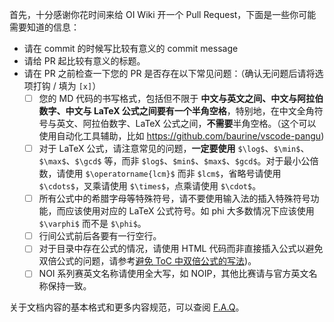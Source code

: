 首先，十分感谢你花时间来给 OI Wiki 开一个 Pull Request，下面是一些你可能需要知道的信息：

- 请在 commit 的时候写比较有意义的 commit message
- 请给 PR 起比较有意义的标题。
- 请在 PR 之前检查一下您的 PR 是否存在以下常见问题：（确认无问题后请将选项打钩 / 填为 `[x]`）
   * [ ] 您的 MD 代码的书写格式，包括但不限于 **中文与英文之间、中文与阿拉伯数字、中文与 LaTeX 公式之间要有一个半角空格**，特别地，在中文全角符号与英文、阿拉伯数字、LaTeX 公式之间，**不需要**半角空格。（这个可以使用自动化工具辅助，比如 https://github.com/baurine/vscode-pangu)
   * [ ] 对于 LaTeX 公式，请注意常见的问题，**一定要使用** `$\log$`、`$\min$`、`$\max$`、`$\gcd$` 等，而非 `$log$`、`$min$`、`$max$`、`$gcd$`。对于最小公倍数，请使用 `$\operatorname{lcm}$` 而非 `$lcm$`，省略号请使用 `$\cdots$`，叉乘请使用 `$\times$`，点乘请使用 `$\cdot$`。
   * [ ] 所有公式中的希腊字母等特殊符号，请不要使用输入法的插入特殊符号功能，而应该使用对应的 LaTeX 公式符号。如 phi 大多数情况下应该使用 `$\varphi$` 而不是 `$\phi$`。
   * [ ] 行间公式前后各要有一行空行。
   * [ ] 对于目录中存在公式的情况，请使用 HTML 代码而非直接插入公式以避免双倍公式的问题，请参考[避免 ToC 中双倍公式的写法](https://oi-wiki.org/intro/faq/#_13))。
   * [ ] NOI 系列赛英文名称请使用全大写，如 NOIP，其他比赛请与官方英文名称保持一致。

关于文档内容的基本格式和更多内容规范，可以查阅 [F.A.Q](https://oi-wiki.org/intro/faq/#_4)。
